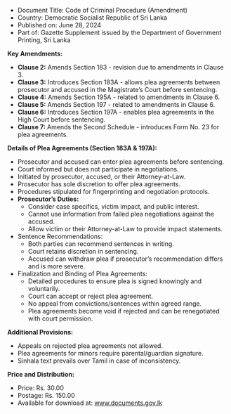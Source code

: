 - Document Title: Code of Criminal Procedure (Amendment)
- Country: Democratic Socialist Republic of Sri Lanka
- Published on: June 28, 2024
- Part of: Gazette Supplement issued by the Department of Government Printing, Sri Lanka

**Key Amendments:**

- **Clause 2:** Amends Section 183 - revision due to amendments in Clause 3.
- **Clause 3:** Introduces Section 183A - allows plea agreements between prosecutor and accused in the Magistrate’s Court before sentencing.
- **Clause 4:** Amends Section 195A - related to amendments in Clause 6.
- **Clause 5:** Amends Section 197 - related to amendments in Clause 6.
- **Clause 6:** Introduces Section 197A - enables plea agreements in the High Court before sentencing.
- **Clause 7:** Amends the Second Schedule - introduces Form No. 23 for plea agreements.

**Details of Plea Agreements (Section 183A & 197A):**
- Prosecutor and accused can enter plea agreements before sentencing.
- Court informed but does not participate in negotiations.
- Initiated by prosecutor, accused, or their Attorney-at-Law.
- Prosecutor has sole discretion to offer plea agreements.
- Procedures stipulated for fingerprinting and negotiation protocols.
- **Prosecutor’s Duties:**
  - Consider case specifics, victim impact, and public interest.
  - Cannot use information from failed plea negotiations against the accused.
  - Allow victim or their Attorney-at-Law to provide impact statements.
- Sentence Recommendations:
  - Both parties can recommend sentences in writing.
  - Court retains discretion in sentencing.
  - Accused can withdraw plea if prosecutor’s recommendation differs and is more severe.
- Finalization and Binding of Plea Agreements:
  - Detailed procedures to ensure plea is signed knowingly and voluntarily.
  - Court can accept or reject plea agreement.
  - No appeal from convictions/sentences within agreed range.
  - Plea agreements become void if rejected and can be renegotiated with court permission.

**Additional Provisions:**
- Appeals on rejected plea agreements not allowed.
- Plea agreements for minors require parental/guardian signature.
- Sinhala text prevails over Tamil in case of inconsistency.

**Price and Distribution:**
- Price: Rs. 30.00
- Postage: Rs. 150.00
- Available for download at: www.documents.gov.lk